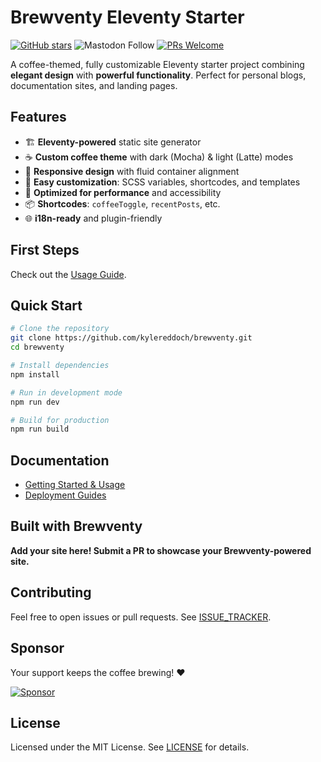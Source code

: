 # Brewventy Eleventy Starter

[![GitHub stars](https://img.shields.io/github/kylereddoch/brewventy?style=for-the-badge&logo=github&logoColor=white&label=GitHub%20stars)](https://github.com/kylereddoch/brewventy/stargazers)  ![Mastodon Follow](https://img.shields.io/mastodon/follow/114614907486620795?domain=infosec.exchange&style=for-the-badge&logo=mastodon&logoColor=white&labelColor=%232F0C7A&color=brightgreen&link=https%3A%2F%2Finfosec.exchange%2F%40cyberseckyle)  [![PRs Welcome](https://img.shields.io/badge/PRs-Welcome-brightgreen?style=for-the-badge)](https://github.com/kylereddoch/brewventy/pulls)

A coffee-themed, fully customizable Eleventy starter project combining **elegant design** with **powerful functionality**. Perfect for personal blogs, documentation sites, and landing pages.

## Features

- 🏗️ **Eleventy-powered** static site generator
- ☕ **Custom coffee theme** with dark (Mocha) & light (Latte) modes
- 🎨 **Responsive design** with fluid container alignment
- 🔧 **Easy customization**: SCSS variables, shortcodes, and templates
- 🚀 **Optimized for performance** and accessibility
- 📦 **Shortcodes**: `coffeeToggle`, `recentPosts`, etc.
- 🌐 **i18n-ready** and plugin-friendly

## First Steps

Check out the [Usage Guide](USAGE.md).

## Quick Start

```bash
# Clone the repository
git clone https://github.com/kylereddoch/brewventy.git
cd brewventy

# Install dependencies
npm install

# Run in development mode
npm run dev

# Build for production
npm run build
```

## Documentation

- [Getting Started & Usage](USAGE.md)
- [Deployment Guides](DEPLOYMENT.md)

## Built with Brewventy

**Add your site here! Submit a PR to showcase your Brewventy-powered site.**

## Contributing

Feel free to open issues or pull requests. See [ISSUE_TRACKER](https://github.com/kylereddoch/brewventy/issues).

## Sponsor

Your support keeps the coffee brewing! ❤

[![Sponsor](https://img.shields.io/badge/Sponsor%20Brewventy-❤️-brightgreen.svg)](https://github.com/sponsors/kylereddoch)

## License

Licensed under the MIT License. See [LICENSE](LICENSE) for details.